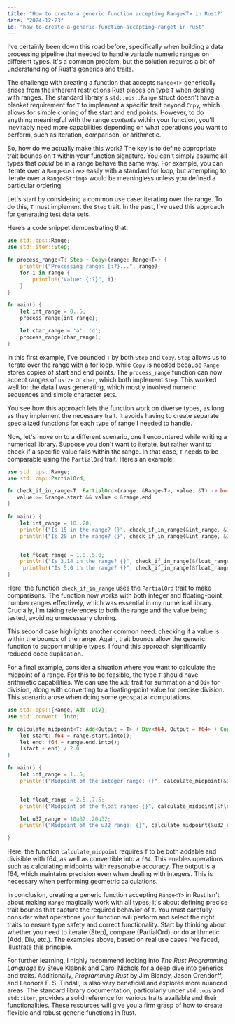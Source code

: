 ```yaml
---
title: "How to create a generic function accepting Range<T> in Rust?"
date: "2024-12-23"
id: "how-to-create-a-generic-function-accepting-ranget-in-rust"
---
```


 I’ve certainly been down this road before, specifically when building a data processing pipeline that needed to handle variable numeric ranges on different types. It's a common problem, but the solution requires a bit of understanding of Rust's generics and traits.

The challenge with creating a function that accepts `Range<T>` generically arises from the inherent restrictions Rust places on type `T` when dealing with ranges. The standard library's `std::ops::Range` struct doesn't have a blanket requirement for `T` to implement a specific trait beyond `Copy`, which allows for simple cloning of the start and end points. However, to do anything meaningful with the range *contents* within your function, you'll inevitably need more capabilities depending on what operations you want to perform, such as iteration, comparison, or arithmetic.

So, how do we actually make this work? The key is to define appropriate trait bounds on `T` within your function signature. You can't simply assume all types that *could* be in a range behave the same way. For example, you can iterate over a `Range<usize>` easily with a standard for loop, but attempting to iterate over a `Range<String>` would be meaningless unless you defined a particular ordering.

Let's start by considering a common use case: iterating over the range. To do this, `T` must implement the `Step` trait. In the past, I've used this approach for generating test data sets.

Here’s a code snippet demonstrating that:

```rust
use std::ops::Range;
use std::iter::Step;

fn process_range<T: Step + Copy>(range: Range<T>) {
    println!("Processing range: {:?}...", range);
    for i in range {
        println!("Value: {:?}", i);
    }
}

fn main() {
    let int_range = 0..5;
    process_range(int_range);

    let char_range = 'a'..'d';
    process_range(char_range);
}
```

In this first example, I've bounded `T` by both `Step` and `Copy`. `Step` allows us to iterate over the range with a for loop, while `Copy` is needed because `Range` stores copies of start and end points. The `process_range` function can now accept ranges of `usize` or `char`, which both implement `Step`. This worked well for the data I was generating, which mostly involved numeric sequences and simple character sets.

You see how this approach lets the function work on diverse types, as long as they implement the necessary trait. It avoids having to create separate specialized functions for each type of range I needed to handle.

Now, let's move on to a different scenario, one I encountered while writing a numerical library. Suppose you don't want to iterate, but rather want to check if a specific value falls within the range. In that case, `T` needs to be comparable using the `PartialOrd` trait. Here’s an example:

```rust
use std::ops::Range;
use std::cmp::PartialOrd;

fn check_if_in_range<T: PartialOrd>(range: &Range<T>, value: &T) -> bool {
   value >= &range.start && value < &range.end
}

fn main() {
    let int_range = 10..20;
    println!("Is 15 in the range? {}", check_if_in_range(&int_range, &15));
    println!("Is 20 in the range? {}", check_if_in_range(&int_range, &20));


    let float_range = 1.0..5.0;
    println!("Is 3.14 in the range? {}", check_if_in_range(&float_range, &3.14));
     println!("Is 5.0 in the range? {}", check_if_in_range(&float_range, &5.0));
}

```

Here, the function `check_if_in_range` uses the `PartialOrd` trait to make comparisons. The function now works with both integer and floating-point number ranges effectively, which was essential in my numerical library. Crucially, I'm taking references to both the range and the value being tested, avoiding unnecessary cloning.

This second case highlights another common need: checking if a value is within the bounds of the range. Again, trait bounds allow the generic function to support multiple types. I found this approach significantly reduced code duplication.

For a final example, consider a situation where you want to calculate the midpoint of a range. For this to be feasible, the type `T` should have arithmetic capabilities. We can use the `Add` trait for summation and `Div` for division, along with converting to a floating-point value for precise division. This scenario arose when doing some geospatial computations.

```rust
use std::ops::{Range, Add, Div};
use std::convert::Into;

fn calculate_midpoint<T: Add<Output = T> + Div<f64, Output = f64> + Copy + Into<f64>>(range: &Range<T>) -> f64 {
    let start: f64 = range.start.into();
    let end: f64 = range.end.into();
    (start + end) / 2.0
}

fn main() {
    let int_range = 1..5;
    println!("Midpoint of the integer range: {}", calculate_midpoint(&int_range));


    let float_range = 2.5..7.5;
    println!("Midpoint of the float range: {}", calculate_midpoint(&float_range));

    let u32_range = 10u32..20u32;
    println!("Midpoint of the u32 range: {}", calculate_midpoint(&u32_range));

}
```

Here, the function `calculate_midpoint` requires `T` to be both addable and divisible with f64, as well as convertible into a `f64`. This enables operations such as calculating midpoints with reasonable accuracy. The output is a f64, which maintains precision even when dealing with integers. This is necessary when performing geometric calculations.

In conclusion, creating a generic function accepting `Range<T>` in Rust isn't about making `Range` magically work with all types; it's about defining precise trait bounds that capture the required behavior of `T`. You must carefully consider what operations your function will perform and select the right traits to ensure type safety and correct functionality. Start by thinking about whether you need to iterate (Step), compare (PartialOrd), or do arithmetic (Add, Div, etc.). The examples above, based on real use cases I've faced, illustrate this principle.

For further learning, I highly recommend looking into *The Rust Programming Language* by Steve Klabnik and Carol Nichols for a deep dive into generics and traits. Additionally, *Programming Rust* by Jim Blandy, Jason Orendorff, and Leonora F. S. Tindall, is also very beneficial and explores more nuanced areas. The standard library documentation, particularly under `std::ops` and `std::iter`, provides a solid reference for various traits available and their functionalities. These resources will give you a firm grasp of how to create flexible and robust generic functions in Rust.
